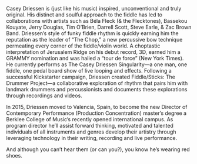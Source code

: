 Casey Driessen is (just like his music) inspired, unconventional and truly original. His distinct and soulful approach to the fiddle has led to collaborations with artists such as Béla Fleck (& the Flecktones), Bassekou Kouyate, Jerry Douglas, Tim O’Brien, Darrell Scott, Steve Earle, & Zac Brown Band. Driessen’s style of funky fiddle rhythm is quickly earning him the reputation as the leader of “The Chop,” a new percussive bow technique permeating every corner of the fiddle/violin world. A choptastic interpretation of Jerusalem Ridge on his debut record, 3D, earned him a GRAMMY nomination and was hailed a “tour de force” (New York Times). He currently performs as The Casey Driessen Singularity—a one man, one fiddle, one pedal board show of live looping and effects. Following a successful Kickstarter campaign, Driessen created Fiddle/Sticks: The Drummer Project—a collaborative exploration of rhythm that pairs him with landmark drummers and percussionists and documents these explorations through recordings and videos.

In 2015, Driessen moved to Valencia, Spain, to become the new Director of Contemporary Performance (Production Concentration) master’s degree a Berklee College of Music’s recently opened international campus. As program director he’ll assist forward thinking, motivated and talented individuals of all instruments and genres develop their artistry through leveraging technology in their writing, recording and live performance.

And although you can’t hear them (or can you?), you know he’s wearing red shoes.
